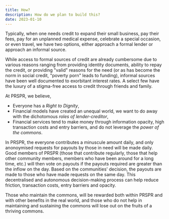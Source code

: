 ```yaml
---
title: How?
description: How do we plan to build this?
date: 2023-01-10
---
```


Typically, when one needs credit to expand their small business, pay their fees, pay for an unplanned medical expense, celebrate a special occasion, or even travel, we have two options, either approach a formal lender or approach an informal source.

While access to formal sources of credit are already cumbersome due to various reasons ranging from providing identity documents, ability to repay the credit, or providing "valid" reasons for the need (or as has become the norm in social credit, "poverty porn" leads to funding), informal sources have been well documented to exorbitant interest rates. A select few have the luxury of a stigma-free access to credit through friends and family.

At PRSPR, we believe,
- Everyone has a *Right to Dignity*,
- Financial models have created an unequal world, we want to do away with the dichotomous *roles of lender-creditor*,
- Financial services tend to make money through information opacity, high transaction costs and entry barriers, and do not leverage the *power of the commons*.

In PRSPR, the everyone contributes a minuscule amount daily, and only anonoymised requests for payouts by those in need will be made daily. Good members of PRSPR (those that contribute regularly, those that help other community members, members who have been around for a long time, etc.) will then vote on payouts if the payouts required are greater than the inflow on the day. Based on the communities' decision, the payouts are made to those who have made requests on the same day. This decentralised and autonomous decision-making process can help reduce friction, transaction costs, entry barriers and opacity.

Those who maintain the commons, will be rewarded both within PRSPR and with other benefits in the real world, and those who do not help in maintaining and sustaining the commons will lose out on the fruits of a thriving commons.

